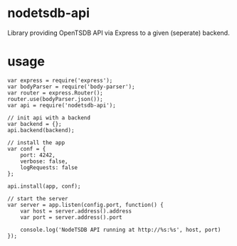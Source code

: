 # nodetsdb-api
Library providing OpenTSDB API via Express to a given (seperate) backend.

# usage

```
var express = require('express');
var bodyParser = require('body-parser');
var router = express.Router();
router.use(bodyParser.json());
var api = require('nodetsdb-api');

// init api with a backend
var backend = {};
api.backend(backend);

// install the app
var conf = {
    port: 4242,
    verbose: false,
    logRequests: false
};

api.install(app, conf);

// start the server
var server = app.listen(config.port, function() {
    var host = server.address().address
    var port = server.address().port

    console.log('NodeTSDB API running at http://%s:%s', host, port)
});
```